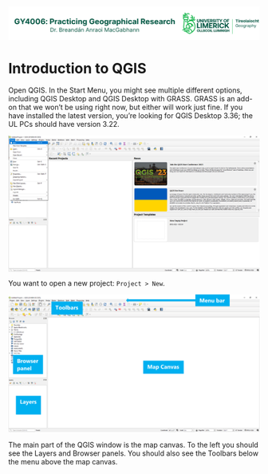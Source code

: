 <img src="https://raw.githubusercontent.com/bamacgabhann/GY4006/main/GY4006_logo.png" align=center alt="UL Geography logo"/>

<h1>Introduction to QGIS</h1>

Open QGIS. In the Start Menu, you might see multiple different options, including QGIS Desktop and QGIS Desktop with GRASS. GRASS is an add-on that we won’t be using right now, but either will work just fine. If you have installed the latest version, you’re looking for QGIS Desktop 3.36; the UL PCs should have version 3.22. 

<img src="https://raw.githubusercontent.com/bamacgabhann/GY4006/main/gy4006/task_images/01_new_project.png" align=center alt="QGIS on first launch"/>

You want to open a new project: ```Project > New```.

<img src="https://raw.githubusercontent.com/bamacgabhann/GY4006/main/gy4006/task_images/02_QGIS_new_layout.png" align=center/>

The main part of the QGIS window is the map canvas. To the left you should see the Layers and Browser panels. You should also see the Toolbars below the menu above the map canvas. 